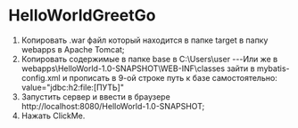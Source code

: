 # HelloWorldGreetGo
1) Копировать .war файл который находится в папке target в папку webapps в Apache Tomcat;
2) Копировать содержимые в папке base в C:\Users\user
---Или же в webapps\HelloWorld-1.0-SNAPSHOT\WEB-INF\classes зайти в mybatis-config.xml и прописать в 9-ой строке путь к базе самостоятельно:  value="jdbc:h2:file:[ПУТЬ]"
3) Запустить сервер и ввести в браузере http://localhost:8080/HelloWorld-1.0-SNAPSHOT;
4) Нажать ClickMe.
